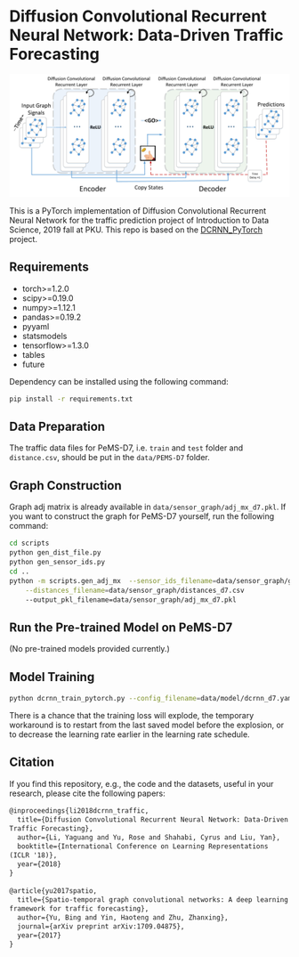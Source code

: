 # Diffusion Convolutional Recurrent Neural Network: Data-Driven Traffic Forecasting

![Diffusion Convolutional Recurrent Neural Network](figures/model_architecture.jpg "Model Architecture")

This is a PyTorch implementation of Diffusion Convolutional Recurrent Neural Network for the traffic prediction project of Introduction to Data Science, 2019 fall at PKU. This repo is based on the [DCRNN_PyTorch](https://github.com/chnsh/DCRNN_PyTorch) project.


## Requirements
* torch>=1.2.0
* scipy>=0.19.0
* numpy>=1.12.1
* pandas>=0.19.2
* pyyaml
* statsmodels
* tensorflow>=1.3.0
* tables
* future

Dependency can be installed using the following command:
```bash
pip install -r requirements.txt
```


## Data Preparation
The traffic data files for PeMS-D7, i.e. `train` and `test` folder and `distance.csv`,  should be put in the `data/PEMS-D7` folder.

## Graph Construction
Graph adj matrix is already available in `data/sensor_graph/adj_mx_d7.pkl`. If you want to construct the graph for PeMS-D7 yourself, run the following command:

```bash
cd scripts
python gen_dist_file.py 
python gen_sensor_ids.py
cd ..
python -m scripts.gen_adj_mx  --sensor_ids_filename=data/sensor_graph/graph_sensor_ids_d7.txt --normalized_k=0.1\
    --distances_filename=data/sensor_graph/distances_d7.csv
    --output_pkl_filename=data/sensor_graph/adj_mx_d7.pkl
```



## Run the Pre-trained Model on PeMS-D7

(No pre-trained models provided currently.)


## Model Training
```bash
python dcrnn_train_pytorch.py --config_filename=data/model/dcrnn_d7.yaml
```

There is a chance that the training loss will explode, the temporary workaround is to restart from the last saved model before the explosion, or to decrease the learning rate earlier in the learning rate schedule. 

## Citation

If you find this repository, e.g., the code and the datasets, useful in your research, please cite the following papers:
```
@inproceedings{li2018dcrnn_traffic,
  title={Diffusion Convolutional Recurrent Neural Network: Data-Driven Traffic Forecasting},
  author={Li, Yaguang and Yu, Rose and Shahabi, Cyrus and Liu, Yan},
  booktitle={International Conference on Learning Representations (ICLR '18)},
  year={2018}
}

@article{yu2017spatio,
  title={Spatio-temporal graph convolutional networks: A deep learning framework for traffic forecasting},
  author={Yu, Bing and Yin, Haoteng and Zhu, Zhanxing},
  journal={arXiv preprint arXiv:1709.04875},
  year={2017}
}
```
